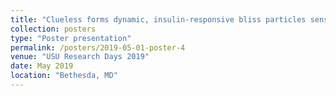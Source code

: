```yaml
---
title: "Clueless forms dynamic, insulin-responsive bliss particles sensitive to stress"
collection: posters
type: "Poster presentation"
permalink: /posters/2019-05-01-poster-4
venue: "USU Research Days 2019"
date: May 2019
location: "Bethesda, MD"
---
```


